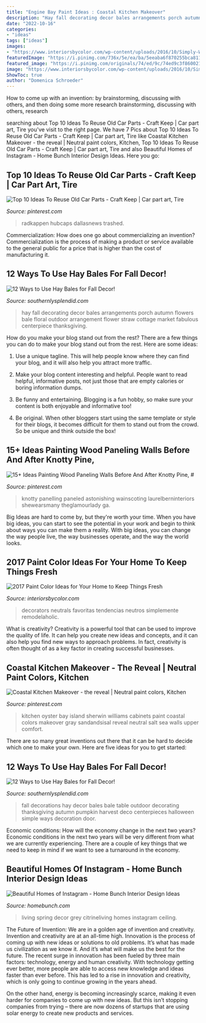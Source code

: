 ```yaml
---
title: "Engine Bay Paint Ideas : Coastal Kitchen Makeover"
description: "Hay fall decorating decor bales arrangements porch autumn flowers bale floral outdoor arrangement flower straw cottage market fabulous centerpiece thanksgiving"
date: "2022-10-16"
categories:
- "ideas"
tags: ["ideas"]
images:
- "https://www.interiorsbycolor.com/wp-content/uploads/2016/10/Simply-White-by-Benjamin-Moorefireplace.jpg"
featuredImage: "https://i.pinimg.com/736x/5e/ea/ba/5eeaba6f870255bca81177c79a934489.jpg"
featured_image: "https://i.pinimg.com/originals/74/ed/9c/74ed9c3f860021e0159f847765072fb7.jpg"
image: "https://www.interiorsbycolor.com/wp-content/uploads/2016/10/Simply-White-by-Benjamin-Moorefireplace.jpg"
ShowToc: true
author: "Domenica Schroeder"
---
```



How to come up with an invention: by brainstorming, discussing with others, and then doing some more research
brainstorming, discussing with others, research

	

		
searching about Top 10 Ideas To Reuse Old Car Parts - Craft Keep | Car part art, Tire you've visit to the right page. We have 7 Pics about Top 10 Ideas To Reuse Old Car Parts - Craft Keep | Car part art, Tire like Coastal Kitchen Makeover - the reveal | Neutral paint colors, Kitchen, Top 10 Ideas To Reuse Old Car Parts - Craft Keep | Car part art, Tire and also Beautiful Homes of Instagram - Home Bunch Interior Design Ideas. Here you go:
		
    
## Top 10 Ideas To Reuse Old Car Parts - Craft Keep | Car Part Art, Tire

<img loading=lazy src="https://i.pinimg.com/736x/5e/ea/ba/5eeaba6f870255bca81177c79a934489.jpg" onerror="this.onerror=null;this.src='https://tse3.mm.bing.net/th?id=OIP.0TH2FS6aP3dwX9Tb9BcMngHaJ3&amp;pid=15.1';" alt="Top 10 Ideas To Reuse Old Car Parts - Craft Keep | Car part art, Tire">

_Source: pinterest.com_

>radkappen hubcaps dallasnews trashed. 

	

Commercialization: How does one go about commercializing an invention?
Commercialization is the process of making a product or service available to the general public for a price that is higher than the cost of manufacturing it.

    
## 12 Ways To Use Hay Bales For Fall Decor!

<img loading=lazy src="https://www.southernlysplendid.com/wp-content/uploads/2017/08/hay11.jpg" onerror="this.onerror=null;this.src='https://tse3.mm.bing.net/th?id=OIP.J3NxQk9WeQ1jXa0aadpfpQHaIZ&amp;pid=15.1';" alt="12 Ways to Use Hay Bales for Fall Decor!">

_Source: southernlysplendid.com_

>hay fall decorating decor bales arrangements porch autumn flowers bale floral outdoor arrangement flower straw cottage market fabulous centerpiece thanksgiving. 

	

How do you make your blog stand out from the rest?
There are a few things you can do to make your blog stand out from the rest. Here are some ideas: 
1. Use a unique tagline. This will help people know where they can find your blog, and it will also help you attract more traffic.

2. Make your blog content interesting and helpful. People want to read helpful, informative posts, not just those that are empty calories or boring information dumps.

3. Be funny and entertaining. Blogging is a fun hobby, so make sure your content is both enjoyable and informative too!

4. Be original. When other bloggers start using the same template or style for their blogs, it becomes difficult for them to stand out from the crowd. So be unique and think outside the box!


    
## 15+ Ideas Painting Wood Paneling Walls Before And After Knotty Pine, #

<img loading=lazy src="https://i.pinimg.com/736x/a4/68/db/a468dbdd87e8a70af4c56078fed7cb34.jpg" onerror="this.onerror=null;this.src='https://tse3.mm.bing.net/th?id=OIP.LTG3jWnvVmVAOQaBrJsAFgAAAA&amp;pid=15.1';" alt="15+ Ideas Painting Wood Paneling Walls Before And After Knotty Pine, #">

_Source: pinterest.com_

>knotty panelling paneled astonishing wainscoting laurelberninteriors shewearsmany theglamourlady ga. 

	

Big Ideas are hard to come by, but they're worth your time. When you have big ideas, you can start to see the potential in your work and begin to think about ways you can make them a reality. With big ideas, you can change the way people live, the way businesses operate, and the way the world looks.

    
## 2017 Paint Color Ideas For Your Home To Keep Things Fresh

<img loading=lazy src="https://www.interiorsbycolor.com/wp-content/uploads/2016/10/Simply-White-by-Benjamin-Moorefireplace.jpg" onerror="this.onerror=null;this.src='https://tse2.mm.bing.net/th?id=OIP.D8TV2zTdLKa673e-inv1dQHaJ4&amp;pid=15.1';" alt="2017 Paint Color Ideas for Your Home to Keep Things Fresh">

_Source: interiorsbycolor.com_

>decorators neutrals favoritas tendencias neutros simplemente remodelaholic. 

	

What is creativity?
Creativity is a powerful tool that can be used to improve the quality of life. It can help you create new ideas and concepts, and it can also help you find new ways to approach problems. In fact, creativity is often thought of as a key factor in creating successful businesses.

    
## Coastal Kitchen Makeover - The Reveal | Neutral Paint Colors, Kitchen

<img loading=lazy src="https://i.pinimg.com/originals/74/ed/9c/74ed9c3f860021e0159f847765072fb7.jpg" onerror="this.onerror=null;this.src='https://tse4.mm.bing.net/th?id=OIP.bA2ehlCqYuBEG5vlYopgCQHaKk&amp;pid=15.1';" alt="Coastal Kitchen Makeover - the reveal | Neutral paint colors, Kitchen">

_Source: pinterest.com_

>kitchen oyster bay island sherwin williams cabinets paint coastal colors makeover gray sandandsisal reveal neutral salt sea walls upper comfort. 

	

There are so many great inventions out there that it can be hard to decide which one to make your own. Here are five ideas for you to get started: 

    
## 12 Ways To Use Hay Bales For Fall Decor!

<img loading=lazy src="http://www.southernlysplendid.com/wp-content/uploads/2017/08/hay13.jpg" onerror="this.onerror=null;this.src='https://tse3.mm.bing.net/th?id=OIP.MIHJNY36PqUDPXbCYzF3HgAAAA&amp;pid=15.1';" alt="12 Ways to Use Hay Bales for Fall Decor!">

_Source: southernlysplendid.com_

>fall decorations hay decor bales bale table outdoor decorating thanksgiving autumn pumpkin harvest deco centerpieces halloween simple ways decoration door. 

	

Economic conditions: How will the economy change in the next two years?
Economic conditions in the next two years will be very different from what we are currently experiencing. There are a couple of key things that we need to keep in mind if we want to see a turnaround in the economy.

    
## Beautiful Homes Of Instagram - Home Bunch Interior Design Ideas

<img loading=lazy src="https://www.homebunch.com/wp-content/uploads/2017/09/living-room-spring-decor-blue-and-white-living-room-spring-decor-blue-and-white-living-room-spring-decor-blue-and-white-livingroom-decor-blueandwhite.jpg" onerror="this.onerror=null;this.src='https://tse4.mm.bing.net/th?id=OIP.ZTLSYMTBUjSPELlSstXOqQHaJ8&amp;pid=15.1';" alt="Beautiful Homes of Instagram - Home Bunch Interior Design Ideas">

_Source: homebunch.com_

>living spring decor grey citrineliving homes instagram ceiling. 

	

The Future of Invention: We are in a golden age of invention and creativity.
Invention and creativity are at an all-time high. Innovation is the process of coming up with new ideas or solutions to old problems. It’s what has made us civilization as we know it. And it’s what will make us the best for the future.
The recent surge in innovation has been fueled by three main factors: technology, energy and human creativity. With technology getting ever better, more people are able to access new knowledge and ideas faster than ever before. This has led to a rise in innovation and creativity, which is only going to continue growing in the years ahead.

On the other hand, energy is becoming increasingly scarce, making it even harder for companies to come up with new ideas. But this isn’t stopping companies from trying – there are now dozens of startups that are using solar energy to create new products and services.

